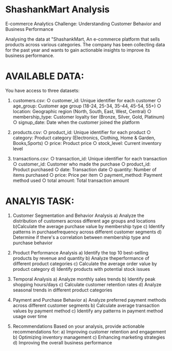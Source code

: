 # ShashankMart Analysis
E-commerce Analytics Challenge: Understanding Customer Behavior and Business Performance

Analysing the data at "ShashankMart,
An e-commerce platform that sells products across various categories. The company has been collecting data for the past year and wants to gain actionable insights to improve its business performance.

# AVAILABLE DATA:
You have access to three datasets:
1. customers.csv:
○ customer_id: Unique identifier for each customer
○ age_group: Customer age group (18-24, 25-34, 35-44, 45-54, 55+)
○ location: Geographic region (North, South, East, West, Central)
○ membership_type: Customer loyalty tier (Bronze, Silver, Gold, Platinum)
○ signup_date: Date when the customer joined the platform

2. products.csv:
○ product_id: Unique identifier for each product
○ category: Product category (Electronics, Clothing, Home & Garden, Books,Sports)
○ price: Product price
○ stock_level: Current inventory level

3. transactions.csv:
○ transaction_id: Unique identifier for each transaction
○ customer_id: Customer who made the purchase
○ product_id: Product purchased
○ date: Transaction date
○ quantity: Number of items purchased
○ price: Price per item
○ payment_method: Payment method used
○ total amount: Total transaction amount


# ANALYIS TASK:
1. Customer Segmentation and Behavior Analysis
a) Analyze the distribution of customers across different age groups and locations 
b)Calculate the average purchase value by membership type
c) Identify patterns in purchasefrequency across different customer segments
d) Determine if there's a correlation between membership type and purchase behavior

2. Product Performance Analysis
a) Identify the top 10 best-selling products by revenue and quantity
b) Analyze theperformance of different product categories
c) Calculate the average order value by product category
d) Identify products with potential stock issues

3. Temporal Analysis
a) Analyze monthly sales trends
b) Identify peak shopping hours/days
c) Calculate customer retention rates
d) Analyze seasonal trends in different product categories

4. Payment and Purchase Behavior
a) Analyze preferred payment methods across different customer segments
b) Calculate average transaction values by payment method
c) Identify any patterns in payment method usage over time

5. Recommendations
Based on your analysis, provide actionable recommendations for:
a) Improving customer retention and engagement
b) Optimizing inventory management
c) Enhancing marketing strategies
d) Improving the overall business performance




